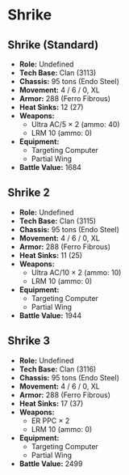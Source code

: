 # Shrike
## Shrike (Standard)
- **Role:** Undefined
- **Tech Base:** Clan (3113)
- **Chassis:** 95 tons (Endo Steel)
- **Movement:** 4 / 6 / 0, XL
- **Armor:** 288 (Ferro Fibrous)
- **Heat Sinks:** 12 (27)
- **Weapons:**
  - Ultra AC/5 × 2 (ammo: 40)
  - LRM 10 (ammo: 0)
- **Equipment:**
  - Targeting Computer
  - Partial Wing
- **Battle Value:** 1684

## Shrike 2
- **Role:** Undefined
- **Tech Base:** Clan (3115)
- **Chassis:** 95 tons (Endo Steel)
- **Movement:** 4 / 6 / 0, XL
- **Armor:** 288 (Ferro Fibrous)
- **Heat Sinks:** 11 (25)
- **Weapons:**
  - Ultra AC/10 × 2 (ammo: 10)
  - LRM 10 (ammo: 0)
- **Equipment:**
  - Targeting Computer
  - Partial Wing
- **Battle Value:** 1944

## Shrike 3
- **Role:** Undefined
- **Tech Base:** Clan (3116)
- **Chassis:** 95 tons (Endo Steel)
- **Movement:** 4 / 6 / 0, XL
- **Armor:** 288 (Ferro Fibrous)
- **Heat Sinks:** 17 (37)
- **Weapons:**
  - ER PPC × 2
  - LRM 10 (ammo: 0)
- **Equipment:**
  - Targeting Computer
  - Partial Wing
- **Battle Value:** 2499

